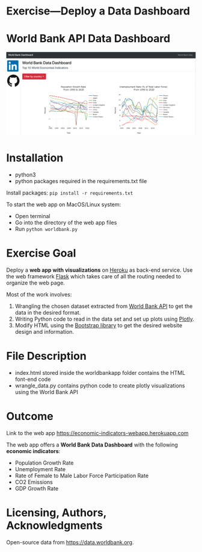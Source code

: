 # Exercise—Deploy a Data Dashboard
# World Bank API Data Dashboard
![Image](web_app_preview.png)

# Installation

- python3
- python packages required in the requirements.txt file

Install packages:
`pip install -r requirements.txt`

To start the web app on MacOS/Linux system:<br>
* Open terminal
* Go into the directory of the web app files
* Run `python worldbank.py`

# Exercise Goal

Deploy a **web app with visualizations** on [Heroku](https://www.heroku.com) as back-end service. Use the web framework [Flask](https://flask.palletsprojects.com/en/2.0.x/) which takes care of all the routing needed to organize the web page.

Most of the work involves:

1. Wrangling the chosen dataset extracted from [World Bank API](https://datahelpdesk.worldbank.org/knowledgebase/articles/889392-about-the-indicators-api-documentation) to get the data in the desired format.
2. Writing Python code to read in the data set and set up plots using [Plotly](https://plotly.com/python/).
3. Modify HTML using the [Bootstrap library](https://getbootstrap.com) to get the desired website design and information.


# File Description

- index.html stored inside the worldbankapp folder contains the HTML font-end code
- wrangle_data.py contains python code to create plotly visualizations using the World Bank API

# Outcome

Link to the web app https://economic-indicators-webapp.herokuapp.com

The web app offers a **World Bank Data Dashboard** with the following **economic indicators**: <br>
- Population Growth Rate
- Unemployment Rate
- Rate of Female to Male Labor Force Participation Rate
- CO2 Emissions
- GDP Growth Rate

# Licensing, Authors, Acknowledgments

Open-source data from https://data.worldbank.org.

